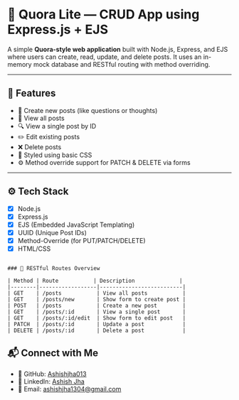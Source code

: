 # 🧠 Quora Lite — CRUD App using Express.js + EJS

A simple **Quora-style web application** built with Node.js, Express, and EJS where users can create, read, update, and delete posts. It uses an in-memory mock database and RESTful routing with method overriding.

---

## 🚀 Features

- 📝 Create new posts (like questions or thoughts)
- 👀 View all posts
- 🔍 View a single post by ID
- ✏️ Edit existing posts
- ❌ Delete posts
- 🎨 Styled using basic CSS
- ⚙️ Method override support for PATCH & DELETE via forms

---

## ⚙️ Tech Stack

- [x] Node.js
- [x] Express.js
- [x] EJS (Embedded JavaScript Templating)
- [x] UUID (Unique Post IDs)
- [x] Method-Override (for PUT/PATCH/DELETE)
- [x] HTML/CSS

```

### 🔄 RESTful Routes Overview

| Method | Route           | Description              |
|--------|------------------|--------------------------|
| GET    | /posts           | View all posts           |
| GET    | /posts/new       | Show form to create post |
| POST   | /posts           | Create a new post        |
| GET    | /posts/:id       | View a single post       |
| GET    | /posts/:id/edit  | Show form to edit post   |
| PATCH  | /posts/:id       | Update a post            |
| DELETE | /posts/:id       | Delete a post            |

```

## 📬 Connect with Me

- 🔗 GitHub: [Ashishjha013](https://github.com/Ashishjha013)
- 💼 LinkedIn: [Ashish Jha](https://www.linkedin.com/in/ashishjha13/)
- 📧 Email: [ashishjha1304@gmail.com](mailto:ashishjha1304@gmail.com)

